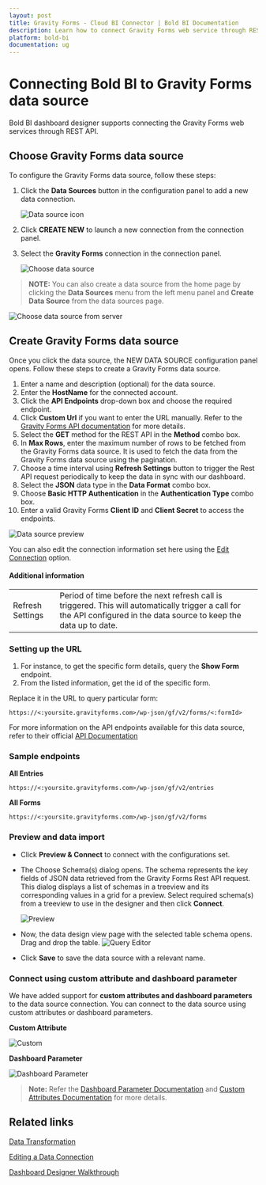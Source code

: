 ```yaml
---
layout: post
title: Gravity Forms - Cloud BI Connector | Bold BI Documentation
description: Learn how to connect Gravity Forms web service through REST API endpoint with Bold BI Cloud and create data source.
platform: bold-bi
documentation: ug
---
```


# Connecting Bold BI to Gravity Forms data source
Bold BI dashboard designer supports connecting the Gravity Forms web services through REST API.

## Choose Gravity Forms data source

To configure the Gravity Forms data source, follow these steps:

1. Click the **Data Sources** button in the configuration panel to add a new data connection.

   ![Data source icon](/static/assets/working-with-datasource/data-connectors/images/common/DataSourcesIcon.png)

2. Click **CREATE NEW** to launch a new connection from the connection panel.
3. Select the **Gravity Forms** connection in the connection panel.

   ![Choose data source](/static/assets/working-with-datasource/data-connectors/images/GravityForms/ChooseDS.png)

> **NOTE:** You can also create a data source from the home page by clicking the **Data Sources** menu from the left menu panel and **Create Data Source** from the data sources page.

   ![Choose data source from server](/static/assets/working-with-datasource/data-connectors/images/GravityForms/ChooseDS_Server.png)


## Create Gravity Forms data source
Once you click the data source, the NEW DATA SOURCE configuration panel opens. Follow these steps to create a Gravity Forms data source.
1. Enter a name and description (optional) for the data source.
2. Enter the **HostName** for the connected account.
3. Click the **API Endpoints** drop-down box and choose the required endpoint.
4. Click **Custom Url** if you want to enter the URL manually. Refer to the [Gravity Forms API documentation](https://docs.gravityforms.com/rest-api-v2/#api-documentation) for more details.  
5. Select the **GET** method for the REST API in the **Method** combo box.
6. In **Max Rows**, enter the maximum number of rows to be fetched from the Gravity Forms data source. It is used to fetch the data from the Gravity Forms data source using the pagination.
7. Choose a time interval using **Refresh Settings** button to trigger the Rest API request periodically to keep the data in sync with our dashboard.  
8. Select the **JSON** data type in the **Data Format** combo box.
9. Choose **Basic HTTP Authentication** in the **Authentication Type** combo box.
10. Enter a valid Gravity Forms **Client ID** and **Client Secret** to access the endpoints.

![Data source preview](/static/assets/working-with-datasource/data-connectors/images/GravityForms/DataSourcesView.png)

You can also edit the connection information set here using the [Edit Connection](/working-with-data-sources/editing-a-data-connection/) option.

#### Additional information
<table width="600">
<tr>
<td>
Refresh Settings
</td>
<td>
Period of time before the next refresh call is triggered. This will automatically trigger a call for the API configured in the data source to keep the data up to date.
</td>
</tr>
</table>

### Setting up the URL

1. For instance, to get the specific form details, query the **Show Form** endpoint.
2. From the listed information, get the id of the specific form.

Replace it in the URL to query particular form:

`https://<:yoursite.gravityforms.com>/wp-json/gf/v2/forms/<:formId>`

For more information on the API endpoints available for this data source, refer to their official [API Documentation](https://docs.gravityforms.com/rest-api-v2/#api-documentation)

### Sample endpoints

**All Entries**

`https://<:yoursite.gravityforms.com>/wp-json/gf/v2/entries`

**All Forms**

`https://<:yoursite.gravityforms.com>/wp-json/gf/v2/forms`

### Preview and data import
* Click **Preview & Connect** to connect with the configurations set.
* The Choose Schema(s) dialog opens. The schema represents the key fields of JSON data retrieved from the Gravity Forms Rest API request. This dialog displays a list of schemas in a treeview and its corresponding values in a grid for a preview. Select required schema(s) from a treeview to use in the designer and then click **Connect**.

   ![Preview](/static/assets/working-with-datasource/data-connectors/images/common/Preview.png)

* Now, the data design view page with the selected table schema opens. Drag and drop the table.
   ![Query Editor](/static/assets/working-with-datasource/data-connectors/images/common/QueryEditor.png)

* Click **Save** to save the data source with a relevant name.

### Connect using custom attribute and dashboard parameter

We have added support for **custom attributes and dashboard parameters** to the data source connection. You can connect to the data source using custom attributes or dashboard parameters.

**Custom Attribute**

![Custom](/static/assets/working-with-datasource/data-connectors/images/GravityForms/Custom.png)

**Dashboard Parameter**

![Dashboard Parameter](/static/assets/working-with-datasource/data-connectors/images/GravityForms/Dashboardparameter.png)

>**Note:** Refer the [Dashboard Parameter Documentation](https://help.boldbi.com/working-with-data-sources/dashboard-parameter/) and [Custom Attributes Documentation](https://help.boldbi.com/working-with-data-sources/configuring-custom-attribute/) for more details.

## Related links
[Data Transformation](/working-with-data-sources/data-modeling/joining-table/)

[Editing a Data Connection](/working-with-data-sources/editing-a-data-connection/)   

[Dashboard Designer Walkthrough](/getting-started/creating-dashboard/)

